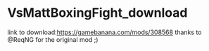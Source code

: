 # VsMattBoxingFight_download
link to download:https://gamebanana.com/mods/308568 thanks to @ReqNG for the original mod ;)
